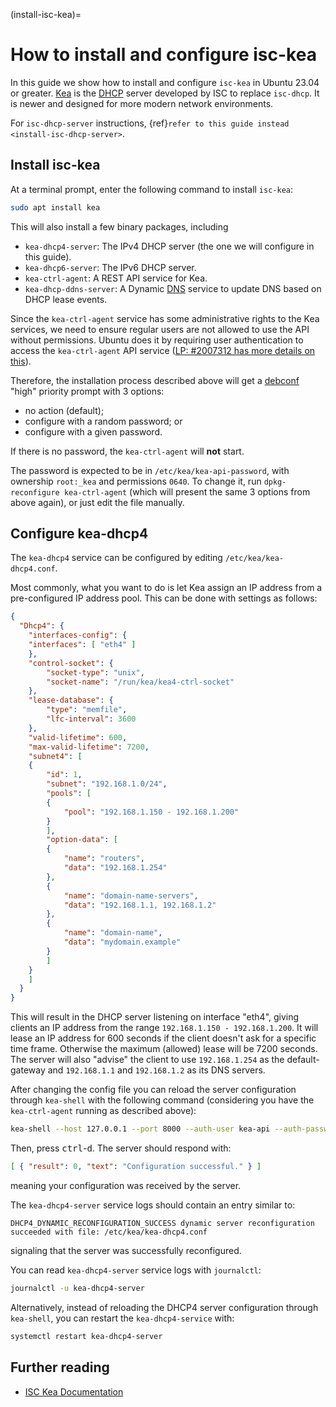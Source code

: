 (install-isc-kea)=
# How to install and configure isc-kea

In this guide we show how to install and configure `isc-kea` in Ubuntu 23.04
or greater. [Kea](https://www.isc.org/kea/) is the [DHCP](https://documentation.ubuntu.com/server/reference/glossary/#term-DHCP) server developed by ISC to replace `isc-dhcp`. It is newer and designed for more modern network environments.

For `isc-dhcp-server` instructions, {ref}`refer to this guide instead <install-isc-dhcp-server>`.

## Install isc-kea

At a terminal prompt, enter the following command to install `isc-kea`:

```bash
sudo apt install kea
```

This will also install a few binary packages, including

* `kea-dhcp4-server`: The IPv4 DHCP server (the one we will configure in this guide).
* `kea-dhcp6-server`: The IPv6 DHCP server.
* `kea-ctrl-agent`: A REST API service for Kea.
* `kea-dhcp-ddns-server`: A Dynamic [DNS](https://documentation.ubuntu.com/server/reference/glossary/#term-DNS) service to update DNS based on DHCP lease events.

Since the `kea-ctrl-agent` service has some administrative rights to the Kea
services, we need to ensure regular users are not allowed to use the API
without permissions. Ubuntu does it by requiring user authentication to access
the `kea-ctrl-agent` API service ([LP: #2007312 has more details on this](https://bugs.launchpad.net/ubuntu/+source/isc-kea/+bug/2007312)).

Therefore, the installation process described above will get a [debconf](https://documentation.ubuntu.com/server/reference/glossary/#term-debconf) "high"
priority prompt with 3 options:

* no action (default);
* configure with a random password; or
* configure with a given password.

If there is no password, the `kea-ctrl-agent` will **not** start.

The password is expected to be in `/etc/kea/kea-api-password`, with ownership
`root:_kea` and permissions `0640`. To change it, run `dpkg-reconfigure kea-ctrl-agent`
(which will present the same 3 options from above again), or just edit the file
manually.

## Configure kea-dhcp4

The `kea-dhcp4` service can be configured by editing `/etc/kea/kea-dhcp4.conf`.

Most commonly, what you want to do is let Kea assign an IP address from a
pre-configured IP address pool. This can be done with settings as follows:

```json
{
  "Dhcp4": {
	"interfaces-config": {
  	"interfaces": [ "eth4" ]
	},
	"control-socket": {
    	"socket-type": "unix",
    	"socket-name": "/run/kea/kea4-ctrl-socket"
	},
	"lease-database": {
    	"type": "memfile",
    	"lfc-interval": 3600
	},
	"valid-lifetime": 600,
	"max-valid-lifetime": 7200,
	"subnet4": [
  	{
    	"id": 1,
    	"subnet": "192.168.1.0/24",
    	"pools": [
      	{
        	"pool": "192.168.1.150 - 192.168.1.200"
      	}
    	],
    	"option-data": [
      	{
        	"name": "routers",
        	"data": "192.168.1.254"
      	},
      	{
        	"name": "domain-name-servers",
        	"data": "192.168.1.1, 192.168.1.2"
      	},
      	{
        	"name": "domain-name",
        	"data": "mydomain.example"
      	}
    	]
  	}
	]
  }
}
```

This will result in the DHCP server listening on interface "eth4", giving clients an IP address from the range `192.168.1.150 - 192.168.1.200`. It will lease an IP address for 600 seconds if the client doesn't ask for a specific time frame. Otherwise the maximum (allowed) lease will be 7200 seconds. The server will also "advise" the client to use `192.168.1.254` as the default-gateway and `192.168.1.1` and `192.168.1.2` as its DNS servers.

After changing the config file you can reload the server configuration through `kea-shell` with the following command (considering you have the `kea-ctrl-agent` running as described above):

```bash
kea-shell --host 127.0.0.1 --port 8000 --auth-user kea-api --auth-password $(cat /etc/kea/kea-api-password) --service dhcp4 config-reload
```

Then, press <kbd>ctrl</kbd>-<kbd>d</kbd>. The server should respond with:

```json
[ { "result": 0, "text": "Configuration successful." } ]
```

meaning your configuration was received by the server.

The `kea-dhcp4-server` service logs should contain an entry similar to:

```
DHCP4_DYNAMIC_RECONFIGURATION_SUCCESS dynamic server reconfiguration succeeded with file: /etc/kea/kea-dhcp4.conf
```

signaling that the server was successfully reconfigured.

You can read `kea-dhcp4-server` service logs with `journalctl`:

```bash
journalctl -u kea-dhcp4-server
```

Alternatively, instead of reloading the DHCP4 server configuration through
`kea-shell`,  you can restart the `kea-dhcp4-service` with:

```bash
systemctl restart kea-dhcp4-server
```

## Further reading

- [ISC Kea Documentation](https://kb.isc.org/docs/kea-administrator-reference-manual)

